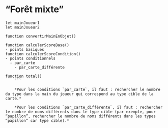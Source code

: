 # “Forêt mixte” 

```
let mainJoueur1 
let mainJoueur2
```

```
function convertirMainEnObjet()
```

```
function calculerScoreBase() 
- points basiques 
function calculerScoreCondition()
- points conditionnels 
  - par_carte 
    - par_carte_différente

function total()
    ```

    *Pour les conditions `par_carte`, il faut : rechercher le nombre du type dans la main du joueur qui correspond au type cible de la carte.*

    *Pour les conditions `par_carte_différente`, il faut : rechercher le nombre de noms différents dans le type cible (par exemple, pour “papillon”, rechercher le nombre de noms différents dans les types “papillon” car type cible).*

        

